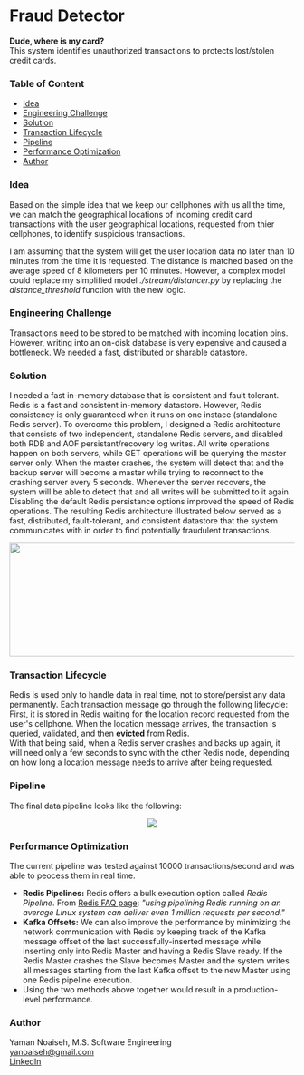# Fraud Detector  
**Dude, where is my card?**  
This system identifies unauthorized transactions to protects lost/stolen credit cards.

### Table of Content

- [Idea](#idea)
- [Engineering Challenge](#engineering-challenge)
- [Solution](#solution)
- [Transaction Lifecycle](#transaction-lifecycle)
- [Pipeline](#pipeline)
- [Performance Optimization](#performance-optimization)
- [Author](#author)

### Idea
Based on the simple idea that we keep our cellphones with us all the time, we can match the geographical locations of incoming credit card transactions with the user geographical locations, requested from thier cellphones, to identify suspicious transactions.

I am assuming that the system will get the user location data no later than 10 minutes from the time it is requested. The distance is matched based on the average speed of 8 kilometers per 10 minutes. However, a complex model could replace my simplified model *./stream/distancer.py* by replacing the *distance_threshold* function with the new logic.

### Engineering Challenge
Transactions need to be stored to be matched with incoming location pins. However, writing into an on-disk database is very expensive and caused a bottleneck. We needed a fast, distributed or sharable datastore.

### Solution
I needed a fast in-memory database that is consistent and fault tolerant.  
Redis is a fast and consistent in-memory datastore. However, Redis consistency is only guaranteed when it runs on one instace (standalone Redis server). To overcome this problem, I designed a Redis architecture that consists of two independent, standalone Redis servers, and disabled both RDB and AOF persistant/recovery log writes. All write operations happen on both servers, while GET operations will be querying the master server only. When the master crashes, the system will detect that and the backup server will become a master while trying to reconnect to the crashing server every 5 seconds. Whenever the server recovers, the system will be able to detect that and all writes will be submitted to it again.  
Disabling the default Redis persistance options improved the speed of Redis operations. The resulting Redis architecture illustrated below served as a fast, distributed, fault-tolerant, and consistent datastore that the system communicates with in order to find potentially fraudulent transactions.
<p align="center">
  <img src="https://user-images.githubusercontent.com/10068563/40880719-00502f1a-6684-11e8-8fe9-c8542769dd43.png" width="700" height="200"/>
</p>

### Transaction Lifecycle
Redis is used only to handle data in real time, not to store/persist any data permanently. Each transaction message go through the following lifecycle: First, it is stored in Redis waiting for the location record requested from the user's cellphone. When the location message arrives, the transaction is queried, validated, and then **evicted** from Redis.  
With that being said, when a Redis server crashes and backs up again, it will need only a few seconds to sync with the other Redis node, depending on how long a location message needs to arrive after being requested.

### Pipeline
The final data pipeline looks like the following:
<p align="center">
  <img src="https://user-images.githubusercontent.com/10068563/40402638-d431b686-5e1a-11e8-9c22-efdec79be42f.png"/>
</p>

### Performance Optimization
The current pipeline was tested against 10000 transactions/second and was able to peocess them in real time.  
  - **Redis Pipelines:** Redis offers a bulk execution option called *Redis Pipeline*. From [Redis FAQ page](https://redis.io/topics/faq): *"using pipelining Redis running on an average Linux system can deliver even 1 million requests per second."*  
  - **Kafka Offsets:** We can also improve the performance by minimizing the network communication with Redis by keeping track of the Kafka message offset of the last successfully-inserted message while inserting only into Redis Master and having a Redis Slave ready. If the Redis Master crashes the Slave becomes Master and the system writes all messages starting from the last Kafka offset to the new Master using one Redis pipeline execution.
  - Using the two methods above together would result in a production-level performance.
  
  
### Author
Yaman Noaiseh, M.S. Software Engineering  
yanoaiseh@gmail.com  
[LinkedIn](https://www.linkedin.com/in/yamannoaiseh/)  
